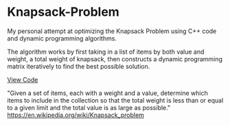 # Knapsack-Problem


My personal attempt at optimizing the Knapsack Problem using C++ code and dynamic programming algorithms.

The algorithm works by first taking in a list of items by both value and weight, a total weight of knapsack, then constructs a dynamic programming matrix iteratively to find the best possible solution.

[View Code](https://github.com/mlund2k/Knapsack-Problem/blob/main/knapsack.cpp)


"Given a set of items, each with a weight and a value, determine which items to include in the collection so that the total weight is less than or equal to a given limit and the total value is as large as possible."
https://en.wikipedia.org/wiki/Knapsack_problem
